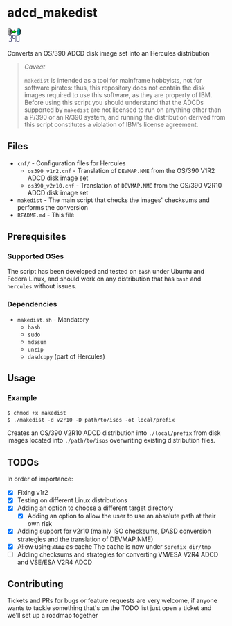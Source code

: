 # adcd_makedist

![makedist.png](makedist.png)

Converts an OS/390 ADCD disk image set into an Hercules distribution

> *Caveat*
>
> `makedist` is intended as a tool for mainframe hobbyists, not for software pirates: thus, this repository does not contain the disk images required to use this software, as they are property of IBM.
> Before using this script you should understand that the ADCDs supported by `makedist` are not licensed to run on anything other than a P/390 or an R/390 system, and running the distribution derived from this script constitutes a violation of IBM's license agreement.

## Files

- `cnf/` - Configuration files for Hercules
    - `os390_v1r2.cnf` - Translation of `DEVMAP.NME` from the OS/390 V1R2 ADCD disk image set
	- `os390_v2r10.cnf` - Translation of `DEVMAP.NME` from the OS/390 V2R10 ADCD disk image set
- `makedist` - The main script that checks the images' checksums and performs the conversion
- `README.md` - This file

## Prerequisites

### Supported OSes

The script has been developed and tested on `bash` under Ubuntu and Fedora Linux, and should work on any distribution that has `bash` and `hercules` without issues.

### Dependencies

- `makedist.sh` - Mandatory
    - `bash`
    - `sudo`
    - `md5sum`
    - `unzip`
    - `dasdcopy` (part of Hercules)

## Usage

### Example

```
$ chmod +x makedist
$ ./makedist -d v2r10 -D path/to/isos -ot local/prefix
```

Creates an OS/390 V2R10 ADCD distribution into `./local/prefix` from disk images located into `./path/to/isos` overwriting existing distribution files.

## TODOs

In order of importance:

- [x] Fixing v1r2
- [x] Testing on different Linux distributions
- [x] Adding an option to choose a different target directory
  - [x] Adding an option to allow the user to use an absolute path at their own risk
- [x] Adding support for v2r10 (mainly ISO checksums, DASD conversion strategies and the translation of DEVMAP.NME)
- [x] ~~Allow using `/tmp` as cache~~ The cache is now under `$prefix_dir/tmp`
- [ ] Adding checksums and strategies for converting VM/ESA V2R4 ADCD and VSE/ESA V2R4 ADCD

## Contributing

Tickets and PRs for bugs or feature requests are very welcome, if anyone wants to tackle something that's on the TODO list just open a ticket and we'll set up a roadmap together
